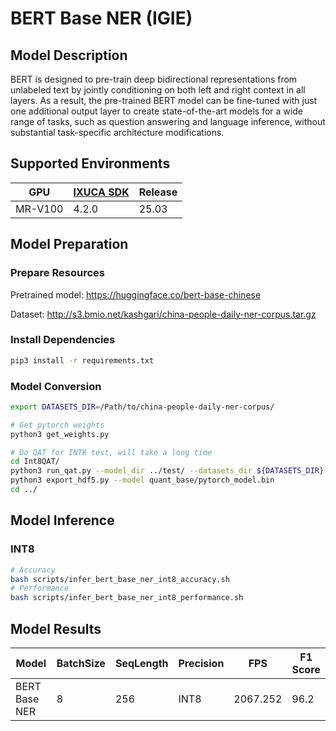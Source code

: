 # BERT Base NER (IGIE)

## Model Description

BERT is designed to pre-train deep bidirectional representations from unlabeled text by jointly conditioning on both left and right context in all layers. As a result, the pre-trained BERT model can be fine-tuned with just one additional output layer to create state-of-the-art models for a wide range of tasks, such as question answering and language inference, without substantial task-specific architecture modifications.

## Supported Environments

| GPU    | [IXUCA SDK](https://gitee.com/deep-spark/deepspark#%E5%A4%A9%E6%95%B0%E6%99%BA%E7%AE%97%E8%BD%AF%E4%BB%B6%E6%A0%88-ixuca) | Release |
|--------|-----------|---------|
| MR-V100 | 4.2.0     |  25.03  |

## Model Preparation

### Prepare Resources

Pretrained model: <https://huggingface.co/bert-base-chinese>

Dataset: <http://s3.bmio.net/kashgari/china-people-daily-ner-corpus.tar.gz>

### Install Dependencies

```bash
pip3 install -r requirements.txt
```

### Model Conversion

```bash
export DATASETS_DIR=/Path/to/china-people-daily-ner-corpus/

# Get pytorch weights
python3 get_weights.py

# Do QAT for INT8 test, will take a long time  
cd Int8QAT/
python3 run_qat.py --model_dir ../test/ --datasets_dir ${DATASETS_DIR}
python3 export_hdf5.py --model quant_base/pytorch_model.bin
cd ../
```

## Model Inference

### INT8

```bash
# Accuracy
bash scripts/infer_bert_base_ner_int8_accuracy.sh
# Performance
bash scripts/infer_bert_base_ner_int8_performance.sh
```

## Model Results

| Model         | BatchSize | SeqLength | Precision | FPS      | F1 Score |
|---------------|-----------|-----------|-----------|----------|----------|
| BERT Base NER | 8         | 256       | INT8      | 2067.252 | 96.2     |
